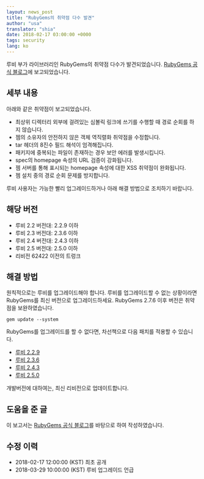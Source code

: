 ```yaml
---
layout: news_post
title: "RubyGems의 취약점 다수 발견"
author: "usa"
translator: "shia"
date: 2018-02-17 03:00:00 +0000
tags: security
lang: ko
---
```


루비 부가 라이브러리인 RubyGems의 취약점 다수가 발견되었습니다.
[RubyGems 공식 블로그](http://blog.rubygems.org/2018/02/15/2.7.6-released.html)에 보고되었습니다.

## 세부 내용

아래와 같은 취약점이 보고되었습니다.

* 최상위 디렉터리 외부에 걸려있는 심볼릭 링크에 쓰기를 수행할 때 경로 순회를 하지 않습니다.
* 젬의 소유자의 안전하지 않은 객체 역직렬화 취약점을 수정합니다.
* tar 헤더의 8진수 필드 해석이 엄격해집니다.
* 패키지에 중복되는 파일이 존재하는 경우 보안 에러를 발생시킵니다.
* spec의 homepage 속성의 URL 검증이 강화됩니다.
* 젬 서버를 통해 표시되는 homepage 속성에 대한 XSS 취약점이 완화됩니다.
* 젬 설치 중의 경로 순회 문제를 방지합니다.

루비 사용자는 가능한 빨리 업그레이드하거나 아래 해결 방법으로 조치하기 바랍니다.

## 해당 버전

* 루비 2.2 버전대: 2.2.9 이하
* 루비 2.3 버전대: 2.3.6 이하
* 루비 2.4 버전대: 2.4.3 이하
* 루비 2.5 버전대: 2.5.0 이하
* 리비전 62422 이전의 트렁크

## 해결 방법

원칙적으로는 루비를 업그레이드해야 합니다.
루비를 업그레이드할 수 없는 상황이라면 RubyGems를 최신 버전으로 업그레이드하세요.
RubyGems 2.7.6 이후 버전은 취약점을 보완하였습니다.

```
gem update --system
```

RubyGems를 업그레이드를 할 수 없다면, 차선책으로 다음 패치를 적용할 수 있습니다.

* [루비 2.2.9](https://bugs.ruby-lang.org/attachments/download/7030/rubygems-276-for-ruby22.patch)
* [루비 2.3.6](https://bugs.ruby-lang.org/attachments/download/7029/rubygems-276-for-ruby23.patch)
* [루비 2.4.3](https://bugs.ruby-lang.org/attachments/download/7028/rubygems-276-for-ruby24.patch)
* [루비 2.5.0](https://bugs.ruby-lang.org/attachments/download/7027/rubygems-276-for-ruby25.patch)

개발버전에 대하여는, 최신 리비전으로 업데이트합니다.

## 도움을 준 글

이 보고서는 [RubyGems 공식 블로그](http://blog.rubygems.org/2018/02/15/2.7.6-released.html)를 바탕으로 하여 작성하였습니다.

## 수정 이력

* 2018-02-17 12:00:00 (KST) 최초 공개
* 2018-03-29 10:00:00 (KST) 루비 업그레이드 언급
